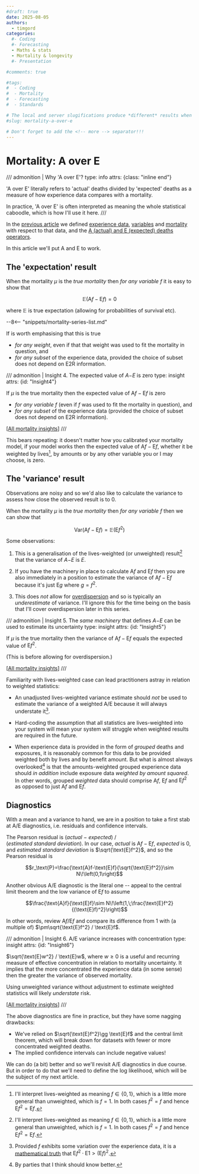 ```yaml
---
#draft: true 
date: 2025-08-05
authors:
  - timgord
categories:
  #- Coding
  #- Forecasting
  - Maths & stats
  - Mortality & longevity
  #- Presentation

#comments: true

#tags:
#  - Coding
#  - Mortality
#  - Forecasting
#  - Standards

# The local and server slugifications produce *different* results when there are dashes in the item title.
#slug: mortality-a-over-e

# Don't forget to add the <!-- more --> separator!!!
---
```


# Mortality: A over E

/// admonition | Why 'A over E'?
    type: info
    attrs: {class: "inline end"}

'A over E' literally refers to 'actual' deaths divided by 'expected' deaths as a measure of how experience data compares with a mortality.

In practice, 'A over E' is often interpreted as meaning the whole statistical caboodle, which is how I'll use it here.
///

<!--
[overdispersion](/2025-08/mortality-measures-matter/#Def-overdispersion)
[E2R](/2025-08/mortality-measures-matter/#Def-E2R)
[experience dataset](/2025-08/mortality-measures-matter/#Def-exp-data)
[variable](/2025-08/mortality-measures-matter/#Def-variable)
[mortality](/2025-08/mortality-measures-matter/#Def-mortality)
[$\text{A}$ and $\text{E}$ operators](/2025-08/mortality-measures-matter/#Def-AE-ops)
[$\text{E}$ operator](/2025-08/mortality-measures-matter/#Def-E-op)
[measure](/2025-08/mortality-measures-matter/#Def-measure)
-->

In the [previous article](/2025-08/mortality-measures-matter/) we defined [experience data](/2025-08/mortality-measures-matter/#Def-exp-data), [variables](/2025-08/mortality-measures-matter/#Def-variable) and [mortality](/2025-08/mortality-measures-matter/#Def-mortality) with respect to that data, and the [$\text{A}$ (actual) and $\text{E}$ (expected) deaths operators](/2025-08/mortality-measures-matter/#Def-AE-ops).

In this article we'll put $\text{A}$ and $\text{E}$ to work.

<!-- more -->

## The 'expectation' result

When the mortality $\mu$ is the *true mortality* then *for any variable $f$* it is easy to show that

$$\mathbb{E}\big(\text{A}f-\text{E}f\big)=0\tag{1}$$

where $\mathbb{E}$ is true expectation (allowing for probabilities of survival etc).

--8<-- "snippets/mortality-series-list.md"

If is worth emphasising that this is true

- *for any weight*, even if that that weight was used to fit the mortality in question, and
- *for any subset* of the experience data, provided the choice of subset does not depend on E2R information.

/// admonition | Insight 4. The expected value of *A*−*E* is zero
    type: insight
    attrs: {id: "Insight4"}

If $\mu$ is the true mortality then the expected value of $\text{A}f-\text{E}f$ is zero

- *for any variable $f$* (even if $f$ was used to fit the mortality in question), and
- *for any subset* of the experience data (provided the choice of subset does not depend on E2R information).

[[All mortality insights](/collated-mortality-insights#Insight4)]
///

This bears repeating: it doesn't matter how you calibrated your mortality model, if your model works then the expected value of $\text{A}f-\text{E}f$, whether it be weighted by lives[^Lives], by amounts or by any other variable you or I may choose, is zero.

[^Lives]: I'll interpret lives-weighted as meaning $f\in\{0,1\}$, which is a little more general than unweighted, which is $f=1$. In both cases $f^2=f$ and hence $\text{E}f^2=\text{E}f$.

## The 'variance' result

Observations are noisy and so we'd also like to calculate the variance to assess how close the observed result is to $0$.

When the mortality $\mu$ is the *true mortality* then *for any variable $f$* then we can show that

$$\text{Var}\big(\text{A}f-\text{E}f\big)=\mathbb{E}\big(\text{E}f^2\big) \tag{2}$$

Some observations:

1. This is a generalisation of the lives-weighted (or unweighted) result[^Lives] that the variance of *A*−*E* is *E*.

1. If you have the machinery in place to calculate $\text{A}f$ and $\text{E}f$ then you are also immediately in a position to estimate the variance of $\text{A}f-\text{E}f$ because it's just $\text{E}g$ where $g=f^2$.

1. This does *not* allow for [overdispersion](/2025-08/mortality-measures-matter/#Def-overdispersion) and so is typically an *underestimate* of variance. I'll ignore this for the time being on the basis that I'll cover overdispersion later in this series.

/// admonition | Insight 5. The *same machinery* that defines *A*−*E* can be used to estimate its uncertainty
    type: insight
    attrs: {id: "Insight5"}

If $\mu$ is the true mortality then the variance of $\text{A}f-\text{E}f$ equals the expected value of $\text{E}f^2$.

(This is before allowing for overdispersion.)

[[All mortality insights](/collated-mortality-insights#Insight5)]
///

Familiarity with lives-weighted case can lead practitioners astray in relation to weighted statistics:

- An unadjusted lives-weighted variance estimate should *not* be used to estimate the variance of a weighted A/E because it will always understate it[^WeightVariance].

- Hard-coding the assumption that all statistics are lives-weighted into your system will mean your system will struggle when weighted results are required in the future.

- When experience data is provided in the form of *grouped* deaths and exposures, it is reasonably common for this data to be provided weighted both by lives and by benefit amount. But what is almost always overlooked[^ShouldKnowBetter] is that the amounts-weighted grouped experience data should *in addition* include exposure data *weighted by amount squared*. In other words, grouped *weighted* data should comprise $\text{A}f$, $\text{E}f$ and $\text{E}f^2$ as opposed to just $\text{A}f$ and $\text{E}f$.

[^WeightVariance]: Provided $f$ exhibits some variation over the experience data, it is a [mathematical truth](https://en.wikipedia.org/wiki/Cauchy%E2%80%93Schwarz_inequality) that $\text{E}f^2\cdot\text{E}1\gt (\text{E}f)^2$.

[^ShouldKnowBetter]: By parties that I think should know better.

## Diagnostics

With a mean and a variance to hand, we are in a position to take a first stab at A/E diagnostics, i.e. residuals and  confidence intervals.

The Pearson residual is (*actual*&#x00A0;−&#x00A0;*expected*) / (*estimated&#x00A0;standard&#x00A0;deviation*). In our case, *actual* is $\text{A}f-\text{E}f$, *expected* is $0$, and *estimated standard deviation* is $\sqrt{\text{E}f^2}$, and so the Pearson residual is

$$r_\text{P}=\frac{\text{A}f-\text{E}f}{\sqrt{\text{E}f^2}}\sim N\!\left(0,1\right)$$

Another obvious A/E diagnostic is the literal one -- appeal to the central limit theorem and the low variance of $\text{E}f$ to assume

$$\frac{\text{A}f}{\text{E}f}\sim N\!\left(1,\;\frac{\text{E}f^2}{(\text{E}f)^2}\right)$$

In other words, review $\text{A}f/\text{E}f$ and compare its difference from $1$ with (a multiple of) $\pm\sqrt{\text{E}f^2} / \text{E}f$.

/// admonition | Insight 6. A/E variance increases with concentration
    type: insight
    attrs: {id: "Insight6"}

$\sqrt{\text{E}w^2} / \text{E}w$, where $w\ge0$ is a useful and recurring measure of effective concentration in relation to mortality uncertainty. It implies that the more concentrated the experience data (in some sense) then the greater the variance of observed mortality.

Using unweighted variance without adjustment to estimate weighted statistics will likely *understate* risk.

[[All mortality insights](/collated-mortality-insights#Insight6)]
///

The above diagnostics are fine in practice, but they have some nagging drawbacks:

- We've relied on $\sqrt{\text{E}f^2}\gg \text{E}f$ and the central limit theorem, which will break down for datasets with fewer or more concentrated weighted deaths.
- The implied confidence intervals can include negative values!

We can do (a bit) better and so we'll revisit A/E diagnostics in due course. But in order to do that we'll need to define the log likelihood, which will be the subject of my next article.
